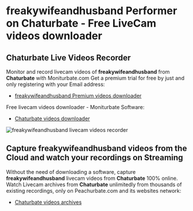 # freakywifeandhusband Performer on Chaturbate - Free LiveCam videos downloader

## Chaturbate Live Videos Recorder

Monitor and record livecam videos of **freakywifeandhusband** from **Chaturbate** with Moniturbate.com
Get a premium trial for free by just and only registering with your Email address:
* [freakywifeandhusband Premium videos downloader](https://moniturbate.com/request-demo-licence-key.html)

Free livecam videos downloader - Moniturbate Software:
* [Chaturbate videos downloader](https://moniturbate.com/moniturbate-download-software.html)

![freakywifeandhusband livecam videos recorder](https://peachurnet.com/templates/moniturbate-software.png)


## Capture freakywifeandhusband videos from the Cloud and watch your recordings on Streaming

Without the need of downloading a software, capture **freakywifeandhusband** livecam videos from **Chaturbate** 100% online.
Watch Livecam archives from **Chaturbate** unlimitedly from thousands of existing recordings, only on Peachurbate.com and its websites network:
* [Chaturbate videos archives](https://peachurnet.com/)